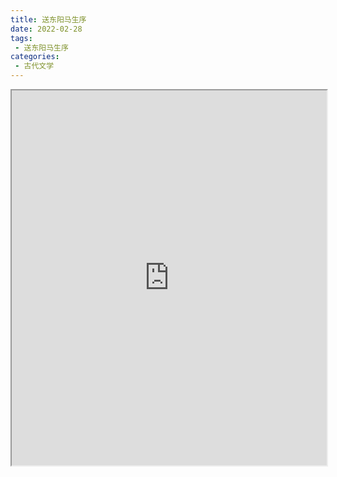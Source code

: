 ```yaml
---
title: 送东阳马生序
date: 2022-02-28
tags:
 - 送东阳马生序
categories:
 - 古代文学
---
```




<iframe src="http://localhost:8080/pdf/web/viewer.html?file=https://vkceyugu.cdn.bspapp.com/VKCEYUGU-e9075d72-0451-48df-afe1-d46932ae4554/25fd2c69-0d1a-4c81-9e75-fd9a7afc39c9.pdf" width="100%" height="600px"></iframe>
